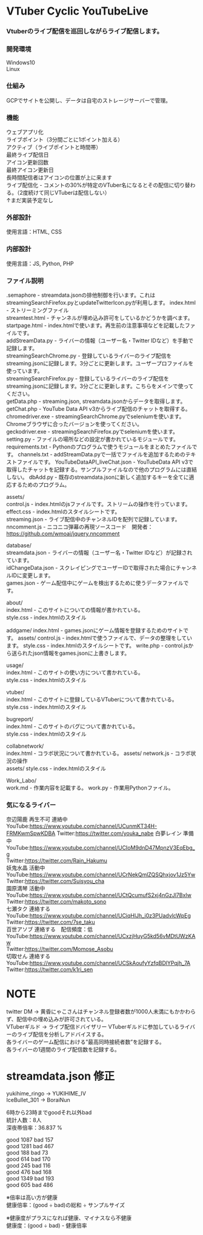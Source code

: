 # VTuber Cyclic YouTubeLive

### Vtuberのライブ配信を巡回しながらライブ配信します。  

### 開発環境
Windows10  
Linux  

### 仕組み
GCPでサイトを公開し、データは自宅のストレージサーバーで管理。

### 機能  
ウェブアプリ化  
ライブポイント（3分間ごとに1ポイント加える）  
アクティブ（ライブポイントと時間帯）  
最終ライブ配信日  
アイコン更新回数  
最終アイコン更新日  
長時間配信者はアイコンの位置が上に来ます  
ライブ配信化 - コメントの30%が特定のVTuber名になるとその配信に切り替わる。（2度続けて同じVTuberは配信しない）  
↑まだ実装予定なし  

### 外部設計  
使用言語：HTML, CSS  

### 内部設計  
使用言語：JS, Python, PHP  

### ファイル説明  
.semaphore - streamdata.jsonの排他制御を行います。これはstreamingSearchFirefox.pyとupdateTwitterIcon.pyが利用します。
index.html - ストリーミングファイル  
streamtest.html - チャンネルが埋め込み許可をしているかどうかを調べます。  
startpage.html - index.htmlで使います。再生前の注意事項などを記載したファイルです。  
addStreamData.py - ライバーの情報（ユーザー名・Twitter IDなど）を手動で記録します。  
streamingSearchChrome.py - 登録しているライバーのライブ配信をstreaming.jsonに記録します。3分ごとに更新します。ユーザープロファイルを使っています。  
streamingSearchFirefox.py - 登録しているライバーのライブ配信をstreaming.jsonに記録します。3分ごとに更新します。こちらをメインで使ってください。  
getData.php - streaming.json, streamdata.jsonからデータを取得します。 
getChat.php - YouTube Data API v3からライブ配信のチャットを取得する。
chromedriver.exe - streamingSearchChrome.pyでseleniumを使います。Chromeブラウザに合ったバージョンを使ってください。  
geckodriver.exe - streamingSearchFirefox.pyでseleniumを使います。  
setting.py - ファイルの場所などの設定が書かれているモジュールです。  
requirements.txt - Pythonのプログラムで使うモジュールをまとめたファイルです。
channels.txt - addStreamData.pyで一括でファイルを追加するためのテキストファイルです。
YouTubeDataAPI_liveChat.json - YouTubeData API v3で取得したチャットを記録する。サンプルファイルなので他のプログラムには直結しない。
dbAdd.py - 既存のstreamdata.jsonに新しく追加するキーを全てに適応するためのプログラム。

assets/  
    control.js - index.htmlのjsファイルです。ストリームの操作を行っています。  
    effect.css - index.htmlのスタイルシートです。  
    streaming.json - ライブ配信中のチャンネルIDを配列で記録しています。  
    nncomment.js - ニコニコ弾幕の再現ソースコード　開発者：https://github.com/wmoai/jquery.nncomment

database/  
    streamdata.json - ライバーの情報（ユーザー名・Twitter IDなど）が記録されています。  
    idChangeData.json - スクレイピングでユーザーIDで取得された場合にチャンネルIDに変更します。  
    games.json - ゲーム配信中にゲームを検出するために使うデータファイルです。

about/  
    index.html - このサイトについての情報が書かれている。  
    style.css  - index.htmlのスタイル  

addgame/
    index.html - games.jsonにゲーム情報を登録するためのサイトです。
    assets/
        control.js - index.htmlで使うファイルで、データの整理をしています。
        style.css - index.htmlのスタイルシートです。
        write.php - control.jsから送られたjson情報をgames.jsonに上書きします。

usage/  
    index.html - このサイトの使い方について書かれている。  
    style.css  - index.htmlのスタイル  

vtuber/  
    index.html - このサイトに登録しているVTuberについて書かれている。  
    style.css  - index.htmlのスタイル  

bugreport/  
    index.html - このサイトのバグについて書かれている。  
    style.css  - index.htmlのスタイル  

collabnetwork/  
    index.html - コラボ状況について書かれている。
    assets/ network.js - コラボ状況の操作  
    assets/ style.css  - index.htmlのスタイル  

Work_Labo/  
    work.md - 作業内容を記載する。
    work.py - 作業用Pythonファイル。


### 気になるライバー
奈辺陽鹿 再生不可 連絡中
YouTube:https://www.youtube.com/channel/UCunmKT34H-FRMKwmSpwKDBA
Twitter:https://twitter.com/youka_nabe
白夢レイン 準備中  
YouTube:https://www.youtube.com/channel/UCIoM9dnD47MpnzV3EqEbg_g  
Twitter:https://twitter.com/Rain_Hakumu  
妖鬼水晶 活動中  
YouTube:https://www.youtube.com/channel/UCrNekQmlZQSQhxjov1Jz5Yw  
Twitter:https://twitter.com/Suisyou_cha  
園原満琴 活動中  
YouTube:https://www.youtube.com/channel/UCtQcumufS2xj4nGzJl7BxIw  
Twitter:https://twitter.com/makoto_sono  
七瀬タク 連絡する  
YouTube:https://www.youtube.com/channel/UCiqHlJh_i0z3PUadvlcWpEg  
Twitter:https://twitter.com/7se_taku  
百世アソブ 連絡する　配信頻度：低  
YouTube:https://www.youtube.com/channel/UCxzjHuyG5kd56vMDtUWzKAw  
Twitter:https://twitter.com/Momose_Asobu  
切取せん 連絡する  
YouTube:https://www.youtube.com/channel/UCSkAoufyYzfqBDlYPqjh_7A  
Twitter:https://twitter.com/k1ri_sen  

# NOTE   
twitter DM -> 黄昏にゃこさんはチャンネル登録者数が1000人未満にもかかわらず、配信中の埋め込みが許可されている。  
VTuberギルド -> ライブ配信ドバイザリー  VTuberギルドに参加しているライバーのライブ配信を分析しアドバイスする。  
各ライバーのゲーム配信における”最高同時接続者数”を記録する。  
各ライバーの1週間のライブ配信数を記録する。  


# streamdata.json 修正
yukihime_ringo -> YUKIHIME_IV  
IceBullet_301 -> BoraiNun  

6時から23時までgoodそれ以外bad  
統計人数：8人  
深夜帯倍率：36.837 %  

good 1087  bad 157  
good 1281  bad 467  
good 188   bad 73  
good 614   bad 170  
good 245   bad 116  
good 476   bad 168  
good 1349  bad 193  
good 605   bad 486  

※倍率は高い方が健康  
健康倍率：(good ÷ bad)の総和 ÷ サンプルサイズ  

※健康度がプラスになれば健康、マイナスなら不健康  
健康度：(good ÷ bad) - 健康倍率   